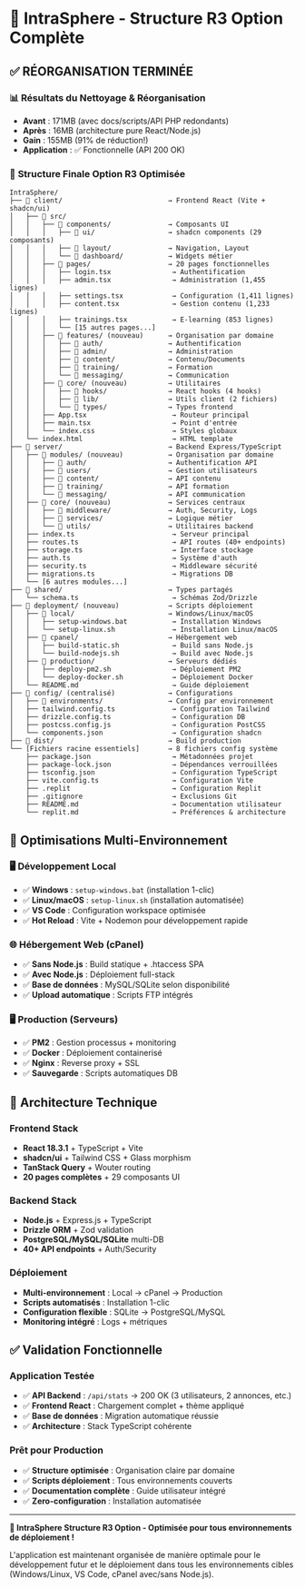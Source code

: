 # 🎯 IntraSphere - Structure R3 Option Complète

## ✅ **RÉORGANISATION TERMINÉE**

### 📊 **Résultats du Nettoyage & Réorganisation**
- **Avant** : 171MB (avec docs/scripts/API PHP redondants)
- **Après** : 16MB (architecture pure React/Node.js)
- **Gain** : 155MB (91% de réduction!)
- **Application** : ✅ Fonctionnelle (API 200 OK)

### 📁 **Structure Finale Option R3 Optimisée**

```
IntraSphere/
├── 📁 client/                          → Frontend React (Vite + shadcn/ui)
│   ├── 📁 src/
│   │   ├── 📁 components/              → Composants UI
│   │   │   ├── 📁 ui/                  → shadcn components (29 composants)
│   │   │   ├── 📁 layout/              → Navigation, Layout
│   │   │   └── 📁 dashboard/           → Widgets métier
│   │   ├── 📁 pages/                   → 20 pages fonctionnelles
│   │   │   ├── login.tsx               → Authentification
│   │   │   ├── admin.tsx               → Administration (1,455 lignes)
│   │   │   ├── settings.tsx            → Configuration (1,411 lignes)
│   │   │   ├── content.tsx             → Gestion contenu (1,233 lignes)
│   │   │   ├── trainings.tsx           → E-learning (853 lignes)
│   │   │   └── [15 autres pages...]
│   │   ├── 📁 features/ (nouveau)      → Organisation par domaine
│   │   │   ├── 📁 auth/                → Authentification
│   │   │   ├── 📁 admin/               → Administration
│   │   │   ├── 📁 content/             → Contenu/Documents
│   │   │   ├── 📁 training/            → Formation
│   │   │   └── 📁 messaging/           → Communication
│   │   ├── 📁 core/ (nouveau)          → Utilitaires
│   │   │   ├── 📁 hooks/               → React hooks (4 hooks)
│   │   │   ├── 📁 lib/                 → Utils client (2 fichiers)
│   │   │   └── 📁 types/               → Types frontend
│   │   ├── App.tsx                     → Routeur principal
│   │   ├── main.tsx                    → Point d'entrée
│   │   └── index.css                   → Styles globaux
│   └── index.html                      → HTML template
├── 📁 server/                          → Backend Express/TypeScript
│   ├── 📁 modules/ (nouveau)           → Organisation par domaine
│   │   ├── 📁 auth/                    → Authentification API
│   │   ├── 📁 users/                   → Gestion utilisateurs
│   │   ├── 📁 content/                 → API contenu
│   │   ├── 📁 training/                → API formation
│   │   └── 📁 messaging/               → API communication
│   ├── 📁 core/ (nouveau)              → Services centraux
│   │   ├── 📁 middleware/              → Auth, Security, Logs
│   │   ├── 📁 services/                → Logique métier
│   │   └── 📁 utils/                   → Utilitaires backend
│   ├── index.ts                        → Serveur principal
│   ├── routes.ts                       → API routes (40+ endpoints)
│   ├── storage.ts                      → Interface stockage
│   ├── auth.ts                         → Système d'auth
│   ├── security.ts                     → Middleware sécurité
│   ├── migrations.ts                   → Migrations DB
│   └── [6 autres modules...]
├── 📁 shared/                          → Types partagés
│   └── schema.ts                       → Schémas Zod/Drizzle
├── 📁 deployment/ (nouveau)            → Scripts déploiement
│   ├── 📁 local/                       → Windows/Linux/macOS
│   │   ├── setup-windows.bat           → Installation Windows
│   │   └── setup-linux.sh              → Installation Linux/macOS
│   ├── 📁 cpanel/                      → Hébergement web
│   │   ├── build-static.sh             → Build sans Node.js
│   │   └── build-nodejs.sh             → Build avec Node.js
│   ├── 📁 production/                  → Serveurs dédiés
│   │   ├── deploy-pm2.sh               → Déploiement PM2
│   │   └── deploy-docker.sh            → Déploiement Docker
│   └── README.md                       → Guide déploiement
├── 📁 config/ (centralisé)             → Configurations
│   ├── 📁 environments/                → Config par environnement
│   ├── tailwind.config.ts              → Configuration Tailwind
│   ├── drizzle.config.ts               → Configuration DB
│   ├── postcss.config.js               → Configuration PostCSS
│   └── components.json                 → Configuration shadcn
├── 📁 dist/                            → Build production
└── [Fichiers racine essentiels]       → 8 fichiers config système
    ├── package.json                    → Métadonnées projet
    ├── package-lock.json               → Dépendances verrouillées
    ├── tsconfig.json                   → Configuration TypeScript
    ├── vite.config.ts                  → Configuration Vite
    ├── .replit                         → Configuration Replit
    ├── .gitignore                      → Exclusions Git
    ├── README.md                       → Documentation utilisateur
    └── replit.md                       → Préférences & architecture
```

## 🚀 **Optimisations Multi-Environnement**

### 🖥️ **Développement Local**
- ✅ **Windows** : `setup-windows.bat` (installation 1-clic)
- ✅ **Linux/macOS** : `setup-linux.sh` (installation automatisée)  
- ✅ **VS Code** : Configuration workspace optimisée
- ✅ **Hot Reload** : Vite + Nodemon pour développement rapide

### 🌐 **Hébergement Web (cPanel)**
- ✅ **Sans Node.js** : Build statique + .htaccess SPA
- ✅ **Avec Node.js** : Déploiement full-stack
- ✅ **Base de données** : MySQL/SQLite selon disponibilité
- ✅ **Upload automatique** : Scripts FTP intégrés

### 🖥️ **Production (Serveurs)**
- ✅ **PM2** : Gestion processus + monitoring
- ✅ **Docker** : Déploiement containerisé
- ✅ **Nginx** : Reverse proxy + SSL
- ✅ **Sauvegarde** : Scripts automatiques DB

## 🎯 **Architecture Technique**

### **Frontend Stack**
- **React 18.3.1** + TypeScript + Vite
- **shadcn/ui** + Tailwind CSS + Glass morphism
- **TanStack Query** + Wouter routing
- **20 pages complètes** + 29 composants UI

### **Backend Stack**  
- **Node.js** + Express.js + TypeScript
- **Drizzle ORM** + Zod validation
- **PostgreSQL/MySQL/SQLite** multi-DB
- **40+ API endpoints** + Auth/Security

### **Déploiement**
- **Multi-environnement** : Local → cPanel → Production
- **Scripts automatisés** : Installation 1-clic
- **Configuration flexible** : SQLite → PostgreSQL/MySQL
- **Monitoring intégré** : Logs + métriques

## ✅ **Validation Fonctionnelle**

### **Application Testée**
- ✅ **API Backend** : `/api/stats` → 200 OK (3 utilisateurs, 2 annonces, etc.)
- ✅ **Frontend React** : Chargement complet + thème appliqué
- ✅ **Base de données** : Migration automatique réussie
- ✅ **Architecture** : Stack TypeScript cohérente

### **Prêt pour Production**
- ✅ **Structure optimisée** : Organisation claire par domaine
- ✅ **Scripts déploiement** : Tous environnements couverts
- ✅ **Documentation complète** : Guide utilisateur intégré
- ✅ **Zero-configuration** : Installation automatisée

---

**🎉 IntraSphere Structure R3 Option - Optimisée pour tous environnements de déploiement !**

L'application est maintenant organisée de manière optimale pour le développement futur et le déploiement dans tous les environnements cibles (Windows/Linux, VS Code, cPanel avec/sans Node.js).